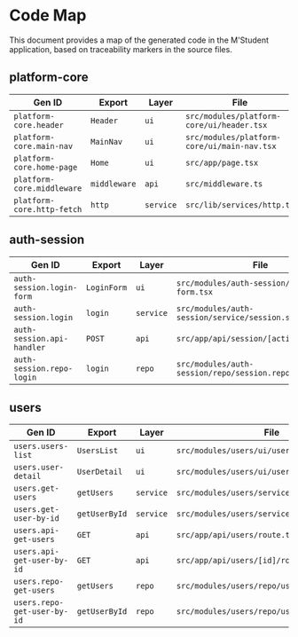 # Code Map

This document provides a map of the generated code in the M'Student application, based on traceability markers in the source files.

## platform-core

| Gen ID | Export | Layer | File | Routes |
|---|---|---|---|---|
| `platform-core.header` | `Header` | `ui` | `src/modules/platform-core/ui/header.tsx` | - |
| `platform-core.main-nav` | `MainNav` | `ui` | `src/modules/platform-core/ui/main-nav.tsx` | - |
| `platform-core.home-page` | `Home` | `ui` | `src/app/page.tsx` | `/` |
| `platform-core.middleware` | `middleware` | `api` | `src/middleware.ts` | `* (excluded)` |
| `platform-core.http-fetch` | `http` | `service` | `src/lib/services/http.ts` | - |

## auth-session

| Gen ID | Export | Layer | File | Routes |
|---|---|---|---|---|
| `auth-session.login-form` | `LoginForm` | `ui` | `src/modules/auth-session/ui/login-form.tsx` | - |
| `auth-session.login` | `login` | `service` | `src/modules/auth-session/service/session.service.ts` | `/api/session/login` |
| `auth-session.api-handler` | `POST` | `api` | `src/app/api/session/[action]/route.ts` | `/api/session/*` |
| `auth-session.repo-login` | `login` | `repo` | `src/modules/auth-session/repo/session.repo.ts` | - |

## users

| Gen ID | Export | Layer | File | Routes |
|---|---|---|---|---|
| `users.users-list` | `UsersList` | `ui` | `src/modules/users/ui/users-list.tsx` | - |
| `users.user-detail` | `UserDetail` | `ui` | `src/modules/users/ui/user-detail.tsx` | - |
| `users.get-users` | `getUsers` | `service` | `src/modules/users/service/users.service.ts` | `/api/users` |
| `users.get-user-by-id` | `getUserById` | `service` | `src/modules/users/service/users.service.ts` | `/api/users/:id` |
| `users.api-get-users` | `GET` | `api` | `src/app/api/users/route.ts` | `/api/users` |
| `users.api-get-user-by-id`| `GET` | `api` | `src/app/api/users/[id]/route.ts`| `/api/users/:id` |
| `users.repo-get-users` | `getUsers` | `repo` | `src/modules/users/repo/users.repo.ts` | - |
| `users.repo-get-user-by-id`| `getUserById`| `repo` | `src/modules/users/repo/users.repo.ts` | - |
